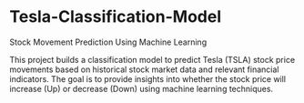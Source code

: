 # Tesla-Classification-Model
Stock Movement Prediction Using Machine Learning

This project builds a classification model to predict Tesla (TSLA) stock price movements based on historical stock market data and relevant financial indicators. The goal is to provide insights into whether the stock price will increase (Up) or decrease (Down) using machine learning techniques.

